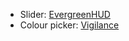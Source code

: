 - Slider: [EvergreenHUD](https://github.com/isXander/EvergreenHUD)
- Colour picker: [Vigilance](https://github.com/Sk1erLLC/Vigilance)
